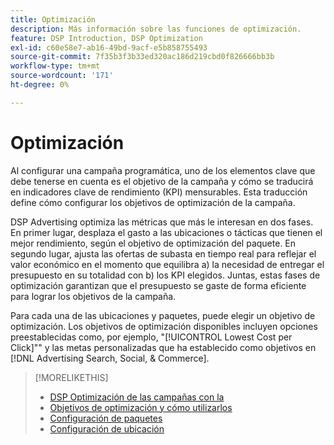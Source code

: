 ```yaml
---
title: Optimización
description: Más información sobre las funciones de optimización.
feature: DSP Introduction, DSP Optimization
exl-id: c60e58e7-ab16-49bd-9acf-e5b858755493
source-git-commit: 7f35b3f3b33ed320ac186d219cbd0f826666bb3b
workflow-type: tm+mt
source-wordcount: '171'
ht-degree: 0%

---
```


# Optimización

Al configurar una campaña programática, uno de los elementos clave que debe tenerse en cuenta es el objetivo de la campaña y cómo se traducirá en indicadores clave de rendimiento (KPI) mensurables. Esta traducción define cómo configurar los objetivos de optimización de la campaña.

DSP Advertising optimiza las métricas que más le interesan en dos fases. En primer lugar, desplaza el gasto a las ubicaciones o tácticas que tienen el mejor rendimiento, según el objetivo de optimización del paquete. En segundo lugar, ajusta las ofertas de subasta en tiempo real para reflejar el valor económico en el momento que equilibra a) la necesidad de entregar el presupuesto en su totalidad con b) los KPI elegidos. Juntas, estas fases de optimización garantizan que el presupuesto se gaste de forma eficiente para lograr los objetivos de la campaña.

Para cada una de las ubicaciones y paquetes, puede elegir un objetivo de optimización. Los objetivos de optimización disponibles incluyen opciones preestablecidas como, por ejemplo, &quot;[!UICONTROL Lowest Cost per Click]&quot;&quot; y las metas personalizadas que ha establecido como objetivos en [!DNL Advertising Search, Social, & Commerce].

>[!MORELIKETHIS]
>
> * [DSP Optimización de las campañas con la](/help/dsp/optimization/optimization-how-dsp-optimizes-campaigns.md)
>* [Objetivos de optimización y cómo utilizarlos](/help/dsp/optimization/optimization-goals.md)
>* [Configuración de paquetes](/help/dsp/campaign-management/packages/package-settings.md)
>* [Configuración de ubicación](/help/dsp/campaign-management/placements/placement-settings.md)


